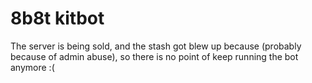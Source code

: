 # 8b8t kitbot

The server is being sold, and the stash got blew up because (probably because of admin abuse), so there is no point of keep running the bot anymore :(
